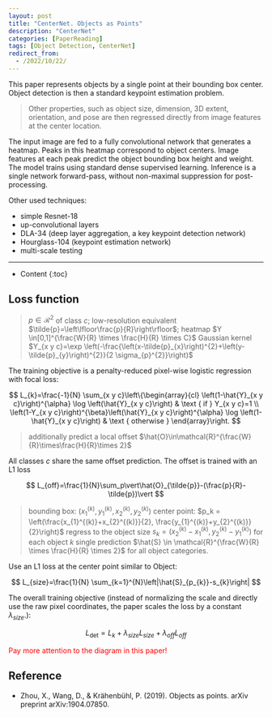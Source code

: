 ```yaml
---
layout: post
title: "CenterNet. Objects as Points"
description: "CenterNet"
categories: [PaperReading]
tags: [Object Detection, CenterNet]
redirect_from:
  - /2022/10/22/
---
```


This paper represents objects by a single point at their bounding box center. Object detection is then a standard keypoint estimation problem.

> Other properties, such as object size, dimension, 3D extent, orientation, and pose are then regressed directly from image features at the center location.

The input image are fed to a fully convolutional network that generates a heatmap. Peaks in this heatmap correspond to object centers. Image features at each peak predict the object bounding box height and weight. The model trains using standard dense supervised learning. Inference is a single network forward-pass, without non-maximal suppression for post-processing.

Other used techniques:

- simple Resnet-18
- up-convolutional layers
- DLA-34 (deep layer aggregation, a key keypoint detection network)
- Hourglass-104 (keypoint estimation network)
- multi-scale testing

---

- Content
{:toc}

## Loss function

<!-- ## Preliminary -->

> $p\in\mathcal{R}^2$ of class $c$;
> low-resolution equivalent $\tilde{p}=\left\lfloor\frac{p}{R}\right\rfloor$;
> heatmap $Y \in[0,1]^{\frac{W}{R} \times \frac{H}{R} \times C}$
> Gaussian kernel $Y_{x y c}=\exp \left(-\frac{\left(x-\tilde{p}_{x}\right)^{2}+\left(y-\tilde{p}_{y}\right)^{2}}{2 \sigma_{p}^{2}}\right)$

The training objective is a penalty-reduced pixel-wise logistic regression with focal loss:

$$
L_{k}=\frac{-1}{N} \sum_{x y c}\left\{\begin{array}{cl}
\left(1-\hat{Y}_{x y c}\right)^{\alpha} \log \left(\hat{Y}_{x y c}\right) & \text { if } Y_{x y c}=1 \\
\left(1-Y_{x y c}\right)^{\beta}\left(\hat{Y}_{x y c}\right)^{\alpha}
\log \left(1-\hat{Y}_{x y c}\right) & \text { otherwise }
\end{array}\right.
$$

> additionally predict a local offset $\hat{O}\in\mathcal{R}^{\frac{W}{R}\times\frac{H}{R}\times 2}$

All classes $c$ share the same offset prediction. The offset is trained with an L1 loss

$$
L_{off}=\frac{1}{N}\sum_p\vert\hat{O}_{\tilde{p}}-(\frac{p}{R}-\tilde{p})\vert
$$

<!-- ## Object as Points -->

> bounding box: $\left(x_{1}^{(k)}, y_{1}^{(k)}, x_{2}^{(k)}, y_{2}^{(k)}\right)$
> center point: $p_k = \left(\frac{x_{1}^{(k)}+x_{2}^{(k)}}{2}, \frac{y_{1}^{(k)}+y_{2}^{(k)}}{2}\right)$
> regress to the object size $s_{k}=\left(x_{2}^{(k)}-x_{1}^{(k)}, y_{2}^{(k)}-y_{1}^{(k)}\right)$ for each object $k$
> single prediction $\hat{S} \in \mathcal{R}^{\frac{W}{R} \times \frac{H}{R} \times 2}$ for all object categories.

Use an L1 loss at the center point similar to Object:

$$
L_{size}=\frac{1}{N} \sum_{k=1}^{N}\left|\hat{S}_{p_{k}}-s_{k}\right|
$$

The overall training objective (instead of normalizing the scale and directly use the raw pixel coordinates,  the paper scales the loss by a constant $\lambda_{size}$.):

$$
L_{\text {det}}=L_{k}+\lambda_{size} L_{size}+\lambda_{off} L_{off}
$$

<font color=red>Pay more attention to the diagram in this paper!</font>

## Reference

- Zhou, X., Wang, D., & Krähenbühl, P. (2019). Objects as points. arXiv preprint arXiv:1904.07850.
